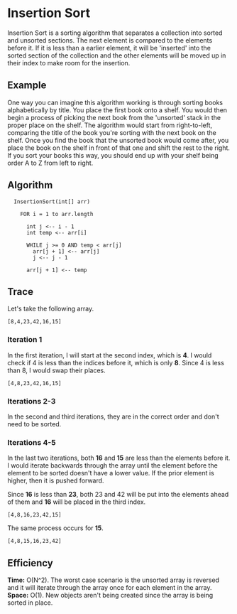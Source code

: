 # Insertion Sort
Insertion Sort is a sorting algorithm that separates a collection into sorted and unsorted sections. The next element is compared to the elements before it. If it is less than a earlier element, it will be 'inserted' into the sorted section of the collection and the other elements will be moved up in their index to make room for the insertion.

## Example
One way you can imagine this algorithm working is through sorting books alphabetically by title. You place the first book onto a shelf. You would then begin a process of picking the next book from the 'unsorted' stack in the proper place on the shelf. The algorithm would start from right-to-left, comparing the title of the book you're sorting with the next book on the shelf. Once you find the book that the unsorted book would come after, you place the book on the shelf in front of that one and shift the rest to the right. If you sort your books this way, you should end up with your shelf being order A to Z from left to right.

## Algorithm
```
  InsertionSort(int[] arr)
  
    FOR i = 1 to arr.length
    
      int j <-- i - 1
      int temp <-- arr[i]
      
      WHILE j >= 0 AND temp < arr[j]
        arr[j + 1] <-- arr[j]
        j <-- j - 1
        
      arr[j + 1] <-- temp
```

## Trace
Let's take the following array.

``[8,4,23,42,16,15]``

### Iteration 1
In the first iteration, I will start at the second index, which is **4**. I would check if 4 is less than the indices before it, which is only **8**. Since 4 is less than 8, I would swap their places.

``[4,8,23,42,16,15]``

### Iterations 2-3
In the second and third iterations, they are in the correct order and don't need to be sorted.

### Iterations 4-5
In the last two iterations, both **16** and **15** are less than the elements before it. I would iterate backwards through the array until the element before the element to be sorted doesn't have a lower value. If the prior element is higher, then it is pushed forward.

Since **16** is less than **23**, both 23 and 42 will be put into the elements ahead of them and **16** will be placed in the third index.

``[4,8,16,23,42,15]``

The same process occurs for **15**.

``[4,8,15,16,23,42]``

## Efficiency
**Time:** O(N^2). The worst case scenario is the unsorted array is reversed and it will iterate through the array once for each element in the array.
**Space:** O(1). New objects aren't being created since the array is being sorted in place.
